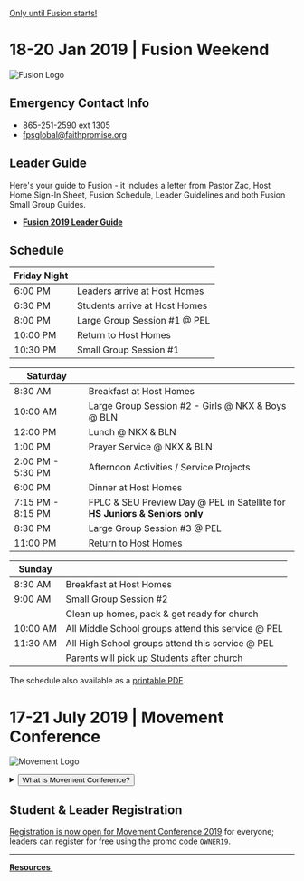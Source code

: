 <!-- set class to 'btn-primary' to make it blue & 'btn-danger' to make it red -->
<a class="btn btn-danger btn-block" href="#18-20-jan-2019-fusion-weekend" role="button">Only <b><span id="MyTimer"></span></b> until Fusion starts!</a>

# 18-20 Jan 2019 | Fusion Weekend    

![Fusion Logo](http://d16gqslxckkrrx.cloudfront.net/resized/480/images/events/fusion-2019-tall.jpg)

## Emergency Contact Info  
- 865-251-2590 ext 1305  
- [fpsglobal@faithpromise.org](mailto:fps-global@faithpromise.org)  

## Leader Guide  
Here's your guide to Fusion - it includes a letter from Pastor Zac, Host Home Sign-In Sheet, Fusion Schedule, Leader Guidelines and both Fusion Small Group Guides.  

- **[Fusion 2019 Leader Guide](fusion-leader-guide.pdf)**  

## Schedule  

| **Friday Night** |  |
| --- | --- |
| 6:00 PM  | Leaders arrive at Host Homes |
| 6:30 PM  | Students arrive at Host Homes |
| 8:00 PM  | Large Group Session #1 @ PEL |
| 10:00 PM | Return to Host Homes |
| 10:30 PM | Small Group Session #1 |

| **Saturday** |  |
| --- | --- |
| 8:30 AM  | Breakfast at Host Homes |
| 10:00 AM | Large Group Session #2 - Girls @ NKX & Boys @ BLN |
| 12:00 PM | Lunch @ NKX & BLN |
| 1:00 PM  | Prayer Service @ NKX & BLN |
| 2:00 PM - 5:30 PM | Afternoon Activities / Service Projects |
| 6:00 PM | Dinner at Host Homes |
| 7:15 PM - 8:15 PM | FPLC & SEU Preview Day @ PEL in Satellite for **HS Juniors & Seniors only** |
| 8:30 PM | Large Group Session #3 @ PEL |
| 11:00 PM | Return to Host Homes |

| **Sunday** |  |
| --- | --- |
| 8:30 AM | Breakfast at Host Homes |
| 9:00 AM | Small Group Session #2 |
|  | Clean up homes, pack & get ready for church |
| 10:00 AM | All Middle School groups attend this service @ PEL |
| 11:30 AM | All High School groups attend this service @ PEL |
|  | Parents will pick up Students after church |

The schedule also available as a [printable PDF](fusion-schedule.pdf).  


# 17-21 July 2019 | Movement Conference  
![Movement Logo](https://d16gqslxckkrrx.cloudfront.net/resized/480/images/events/movement-conference-2019-tall.jpg "Movement 2019 Logo")
<details>
  <summary><button type="button" class="btn btn-default btn-xs">What is Movement Conference?</button></summary>
  <h4>Movement is a three day conference where students from across the state of Tennessee are encouraged and inspired to join the movement and take it back to their schools and communities. Students will experience incredible worship and music, be inspired by world-class communicators, and have a ton of fun with hundreds of other students. An awakening is coming to our nation, and we believe it will start right here, right now - will you join the Movement?</h4>
</details>  

## Student & Leader Registration
[Registration is now open for Movement Conference 2019](https://movementconf.com/) for everyone; leaders can register for free using the promo code `OWNER19`.

<!--
# Jan 2020 | Fusion Weekend
<details>
  <summary><button type="button" class="btn btn-default btn-xs">What is Fusion Weekend?</button></summary>
  <h4>Fusion is an overnight weekend retreat that begins on Friday evening and ends on Sunday afternoon. Leaders and students will stay in a local host home for fellowship, small group time, meals, and some sleep each night. Music, worship, speaker messages, and just-for-fun events are experienced Friday night and throughout the day Saturday. The weekend closes out on Sunday at your local Faith Promise campus.</h4>
</details>
More information about Fusion 2020 will be posted soon.    
-->

<!--End of Markdown Content-->
<script src="scripts.js"></script>

<!--Bottom Page Nav Buttons-->
<hr>
<a class="btn btn-default btn-sm" href="/resources" role="button"><b>Resources</b>&nbsp;<i class="fa fa-arrow-right"></i></a>
